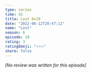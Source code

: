 ```yaml
---
type: series
time: 42
title: Lost 6x10
date: "2022-08-12T20:47:12"
name: "Lost"
season: 6
episode: 10
rating: 3
ratingEmoji: "⭐️⭐️⭐️"
share: false
---
```


*[No review was written for this episode]*